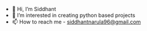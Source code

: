 - 👋 Hi, I’m Siddhant
- 👀 I’m interested in creating python based projects
- 📫 How to reach me - siddhantnarula96@gmail.com

<!---
boredsid/boredsid is a ✨ special ✨ repository because its `README.md` (this file) appears on your GitHub profile.
You can click the Preview link to take a look at your changes.
--->
